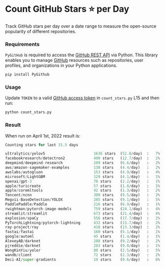 # Count GitHub Stars ⭐ per Day 

Track GitHub stars per day over a date range to measure the open-source popularity of different repositories.

### Requirements

`PyGitHub` is required to access the [GitHub REST API] via Python. This library enables you to manage [GitHub] resources such as repositories, user profiles, and organizations in your Python applications.

[GitHub REST API]: https://docs.github.com/en/rest
[GitHub]: https://github.com

```bash
pip install PyGithub
```

### Usage

Update `TOKEN` to a valid [GitHub access token](https://docs.github.com/en/authentication/keeping-your-account-and-data-secure/creating-a-personal-access-token) in `count_stars.py` L15 and then run:

```python
python count_stars.py
```

### Result

When run on April 1st, 2022 result is:

```python
Counting stars for last 31.5 days

ultralytics/yolov5                      1636 stars  (52.0/day)  :   7%|▋         | 1636/24118 [00:16<03:52, 96.58it/s]
facebookresearch/detectron2             400 stars   (12.7/day)  :   2%|▏         | 400/20363 [00:03<02:53, 114.75it/s]
deepmind/deepmind-research              209 stars   (6.6/day)   :   2%|▏         | 209/9924 [00:01<01:21, 119.41it/s]
aws/amazon-sagemaker-examples           138 stars   (4.4/day)   :   2%|▏         | 138/6723 [00:01<01:00, 108.33it/s]
awslabs/autogluon                       153 stars   (4.9/day)   :   4%|▎         | 153/4311 [00:01<00:35, 117.60it/s]
microsoft/LightGBM                      129 stars   (4.1/day)   :   1%|          | 129/13611 [00:01<02:17, 98.37it/s]
openai/gpt-3                            70 stars    (2.2/day)   :   1%|          | 70/11140 [00:00<02:21, 78.15it/s]
apple/turicreate                        57 stars    (1.8/day)   :   1%|          | 57/10648 [00:00<01:30, 116.69it/s]
apple/coremltools                       42 stars    (1.3/day)   :   2%|▏         | 42/2608 [00:00<00:29, 88.18it/s]
Tencent/ncnn                            300 stars   (9.5/day)   :   2%|▏         | 300/14175 [00:02<01:49, 126.88it/s]
Megvii-BaseDetection/YOLOX              285 stars   (9.1/day)   :   5%|▍         | 285/6021 [00:02<00:42, 133.68it/s]
PaddlePaddle/Paddle                     216 stars   (6.9/day)   :   1%|          | 216/17874 [00:01<02:26, 120.36it/s]
rwightman/pytorch-image-models          759 stars   (24.1/day)  :   4%|▍         | 759/17404 [00:05<02:11, 126.54it/s]
streamlit/streamlit                     673 stars   (21.4/day)  :   4%|▎         | 673/18486 [00:05<02:36, 113.52it/s]
explosion/spaCy                         556 stars   (17.7/day)  :   2%|▏         | 556/23048 [00:04<03:19, 112.54it/s]
PyTorchLightning/pytorch-lightning      432 stars   (13.7/day)  :   2%|▏         | 432/17868 [00:03<02:17, 126.56it/s]
ray-project/ray                         418 stars   (13.3/day)  :   2%|▏         | 418/19706 [00:03<02:42, 118.41it/s]
fastai/fastai                           160 stars   (5.1/day)   :   1%|          | 160/22108 [00:01<03:37, 100.89it/s]
google/automl                           45 stars    (1.4/day)   :   1%|          | 45/4941 [00:00<00:45, 106.84it/s]
AlexeyAB/darknet                        288 stars   (9.2/day)   :   2%|▏         | 288/18777 [00:02<02:24, 128.33it/s]
pjreddie/darknet                        283 stars   (9.0/day)   :   1%|▏         | 283/22486 [00:02<02:56, 125.59it/s]
WongKinYiu/yolor                        80 stars    (2.5/day)   :   5%|▌         | 80/1472 [00:00<00:14, 99.01it/s]
wandb/client                            72 stars    (2.3/day)   :   2%|▏         | 72/3791 [00:00<00:43, 86.35it/s]
Deci-AI/super-gradients                 19 stars    (0.6/day)   :   6%|▌         | 19/312 [00:00<00:06, 47.65it/s]
```
